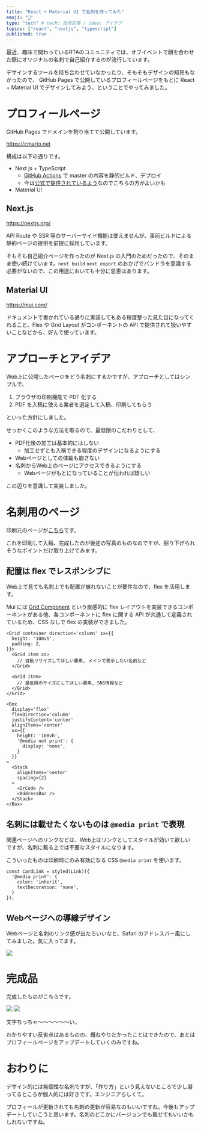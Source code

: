 ```yaml
---
title: "React + Material UI で名刺を作ってみた"
emoji: "📇"
type: "tech" # tech: 技術記事 / idea: アイデア
topics: ["react", "nextjs", "typescript"]
published: true
---
```


最近、趣味で関わっているRTAのコミュニティでは、オフイベントで顔を合わせた際にオリジナルの名刺で自己紹介するのが流行しています。

デザインするツールを持ち合わせていなかったり、そもそもデザインの知見もなかったので、 GitHub Pages で公開しているプロフィールページをもとに React + Material UI でデザインしてみよう、ということでやってみました。

# プロフィールページ

GitHub Pages でドメインを割り当てて公開しています。

https://cmario.net

構成は以下の通りです。

- Next.js + TypeScript
  - [GitHub Actions](https://github.com/peaceiris/actions-gh-pages) で master の内容を静的ビルド、デプロイ
  - 今は[公式で提供されているよう](https://github.blog/2022-08-10-github-pages-now-uses-actions-by-default/)なのでこちらの方がよいかも
- Material UI

## Next.js

https://nextjs.org/

API Route や SSR 等のサーバーサイド機能は使えませんが、事前ビルドによる静的ページの提供を前提に採用しています。

そもそも自己紹介ページを作ったのが Next.js の入門のためだったので、そのまま使い続けています。`next build` `next export` のおかげでバンドラを意識する必要がないので、この用途においても十分に恩恵はあります。

## Material UI

https://mui.com/

ドキュメントで書かれている通りに実装してもある程度整った見た目になってくれること、Flex や Grid Layout がコンポーネントの API で提供されて扱いやすいことなどから、好んで使っています。

# アプローチとアイデア

Web上に公開したページをどう名刺にするかですが、アプローチとしてはシンプルで、

1. ブラウザの印刷機能で PDF 化する
2. PDF を入稿に使える業者を選定して入稿、印刷してもらう

といった方針にしました。

せっかくこのような方法を取るので、最低限のこだわりとして、

- PDF化後の加工は基本的にはしない
  - 加工せずとも入稿できる程度のデザインになるようにする
- Webページとしての体裁も崩さない
- 名刺からWeb上のページにアクセスできるようにする
  - Webページがもとになっていることが伝われば嬉しい

この辺りを意識して実装しました。

# 名刺用のページ

印刷元のページが[こちら](https://cmario.net/card)です。

これを印刷して入稿、完成したのが後述の写真のものなのですが、掘り下げられそうなポイントだけ取り上げてみます。

## 配置は flex でレスポンシブに

Web上で見ても名刺上でも配置が崩れないことが要件なので、flex を活用します。

Mui には [Grid Component](https://mui.com/material-ui/react-grid/) という直感的に flex レイアウトを実装できるコンポーネントがある他、各コンポーネントに flex に関する API が共通して定義されているため、CSS なしで flex の実装ができました。

```tsx
<Grid container direction='column' sx={{
  height: '100vh',
  padding: 2,
}}>
  <Grid item xs>
    // 自動リサイズしてほしい要素, メインで表示したい名前など
  </Grid>

  <Grid item>
    // 最低限のサイズにしてほしい要素, SNS情報など
  </Grid>
</Grid>
```

```tsx
<Box
  display='flex'
  flexDirection='column'
  justifyContent='center'
  alignItems='center'
  sx={{
    height: '100vh',
    '@media not print': {
      display: 'none',
    }
  }}
>
  <Stack
    alignItems='center'
    spacing={2}
  >
    <QrCode />
    <AddressBar />
  </Stack>
</Box>

```

## 名刺には載せたくないものは `@media print` で表現

関連ページへのリンクなどは、Web上はリンクとしてスタイルが効いて欲しいですが、名刺に載る上では不要なスタイルになります。

こういったものは印刷時にのみ有効になる CSS `@media print` を使います。

```tsx
const CardLink = styled(Link)({
  '@media print': {
    color: 'inherit',
    textDecoration: 'none',
  }
});
```

## Webページへの導線デザイン

Webページと名刺のリンク感が出たらいいなと、Safari のアドレスバー風にしてみました。気に入ってます。

![](https://storage.googleapis.com/zenn-user-upload/6cec84931d9b-20221212.png)

# 完成品

完成したものがこちらです。

![](https://storage.googleapis.com/zenn-user-upload/f768f78e1e00-20221212.jpg)
![](https://storage.googleapis.com/zenn-user-upload/0b6294101db4-20221212.jpg)

文字ちっちゃ～～～～～～い。

わかりやすい反省点はあるものの、概ねやりたかったことはできたので、あとはプロフィールページをアップデートしていくのみですね。

# おわりに

デザイン的には無個性な名刺ですが、「作り方」という見えないところで少し凝ってるところが個人的には好きです。エンジニアらしくて。

プロフィールが更新されても名刺の更新が容易なのもいいですね。今後もアップデートしていこうと思います。名刺のどこかにバージョンでも載せてもいいかもしれないですね。